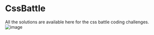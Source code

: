 # CssBattle
All the solutions are available here for the css battle coding challenges.
![image](https://user-images.githubusercontent.com/116578655/224462736-2392de01-8168-4235-9e99-9d1b04eb4bf3.png)
